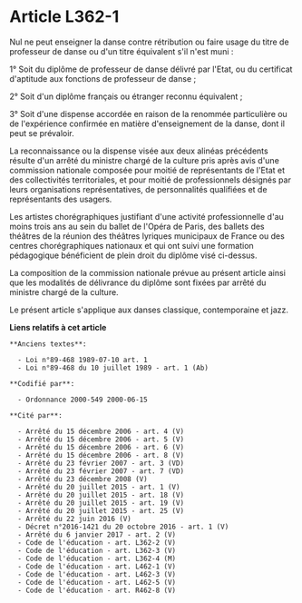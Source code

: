 # Article L362-1

Nul ne peut enseigner la danse contre rétribution ou faire usage du titre de professeur de danse ou d'un titre équivalent
s'il n'est muni :

1° Soit du diplôme de professeur de danse délivré par l'Etat, ou du certificat d'aptitude aux fonctions de professeur de
danse ;

2° Soit d'un diplôme français ou étranger reconnu équivalent ;

3° Soit d'une dispense accordée en raison de la renommée particulière ou de l'expérience confirmée en matière d'enseignement
de la danse, dont il peut se prévaloir.

La reconnaissance ou la dispense visée aux deux alinéas précédents résulte d'un arrêté du ministre chargé de la culture pris
après avis d'une commission nationale composée pour moitié de représentants de l'Etat et des collectivités territoriales, et
pour moitié de professionnels désignés par leurs organisations représentatives, de personnalités qualifiées et de
représentants des usagers.

Les artistes chorégraphiques justifiant d'une activité professionnelle d'au moins trois ans au sein du ballet de l'Opéra de
Paris, des ballets des théâtres de la réunion des théâtres lyriques municipaux de France ou des centres chorégraphiques
nationaux et qui ont suivi une formation pédagogique bénéficient de plein droit du diplôme visé ci-dessus.

La composition de la commission nationale prévue au présent article ainsi que les modalités de délivrance du diplôme sont
fixées par arrêté du ministre chargé de la culture.

Le présent article s'applique aux danses classique, contemporaine et jazz.

**Liens relatifs à cet article**

	**Anciens textes**:

	  - Loi n°89-468 1989-07-10 art. 1
	  - Loi n°89-468 du 10 juillet 1989 - art. 1 (Ab)

	**Codifié par**:

	  - Ordonnance 2000-549 2000-06-15

	**Cité par**:

	  - Arrêté du 15 décembre 2006 - art. 4 (V)
	  - Arrêté du 15 décembre 2006 - art. 5 (V)
	  - Arrêté du 15 décembre 2006 - art. 6 (V)
	  - Arrêté du 15 décembre 2006 - art. 8 (V)
	  - Arrêté du 23 février 2007 - art. 3 (VD)
	  - Arrêté du 23 février 2007 - art. 7 (VD)
	  - Arrêté du 23 décembre 2008 (V)
	  - Arrêté du 20 juillet 2015 - art. 1 (V)
	  - Arrêté du 20 juillet 2015 - art. 18 (V)
	  - Arrêté du 20 juillet 2015 - art. 19 (V)
	  - Arrêté du 20 juillet 2015 - art. 25 (V)
	  - Arrêté du 22 juin 2016 (V)
	  - Décret n°2016-1421 du 20 octobre 2016 - art. 1 (V)
	  - Arrêté du 6 janvier 2017 - art. 2 (V)
	  - Code de l'éducation - art. L362-2 (V)
	  - Code de l'éducation - art. L362-3 (V)
	  - Code de l'éducation - art. L362-4 (M)
	  - Code de l'éducation - art. L462-1 (V)
	  - Code de l'éducation - art. L462-3 (V)
	  - Code de l'éducation - art. L462-5 (V)
	  - Code de l'éducation - art. R462-8 (V)
